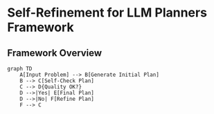 # Self-Refinement for LLM Planners Framework

## Framework Overview

```mermaid
graph TD
    A[Input Problem] --> B[Generate Initial Plan]
    B --> C[Self-Check Plan]
    C --> D{Quality OK?}
    D -->|Yes| E[Final Plan]
    D -->|No| F[Refine Plan]
    F --> C
```